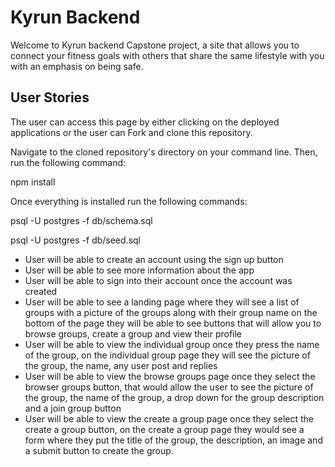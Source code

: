 # Kyrun Backend

Welcome to Kyrun backend Capstone project, a site that allows you to connect your fitness goals with others that share the same lifestyle with you with an emphasis on being safe.

## User Stories

The user can access this page by either clicking on the deployed applications or the user can Fork and clone this repository.

Navigate to the cloned repository's directory on your command line. Then, run the following command:

npm install

Once everything is installed run the following commands:

psql -U postgres -f db/schema.sql

psql -U postgres -f db/seed.sql

- User will be able to create an account using the sign up button
- User will be able to see more information about the app
- User will be able to sign into their account once the account was created
- User will be able to see a landing page where they will see a list of groups with a picture of the groups along with their group name on the bottom of the page they will be able to see buttons that will allow you to browse groups, create a group and view their profile
- User will be able to view the individual group once they press the name of the group, on the individual group page they will see the picture of the group, the name, any user post and replies
- User will be able to view the browse groups page once they select the browser groups button, that would allow the user to see the picture of the group, the name of the group, a drop down for the group description and a join group button
- User will be able to view the create a group page once they select the create a group button, on the create a group page they would see a form where they put the title of the group, the description, an image and a submit button to create the group.
